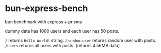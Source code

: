 # bun-express-bench

bun benchmark with express + prisma

dummy data has 1000 users and each user has 50 posts.

`/` returns `Hello World!` string.
`/random-user` returns random user with posts.
`/users` returns all users with posts. (returns 4.56MB data)